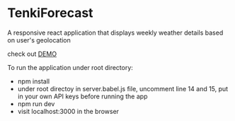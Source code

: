 # TenkiForecast
A responsive react application that displays weekly weather details based on user's geolocation

check out [DEMO](https://thawing-dawn-52087.herokuapp.com/)

To run the application under root directory:
-  npm install
-  under root directoy in server.babel.js file, uncomment line 14 and 15, put in your own API keys before running the app
-  npm run dev
-  visit localhost:3000 in the browser
